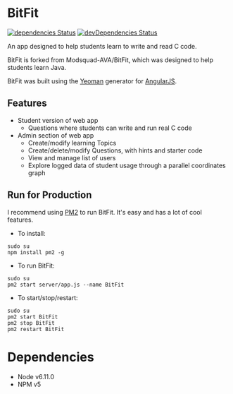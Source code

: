 # BitFit
[![dependencies Status](https://david-dm.org/celinaberg/BitFit/prod/status.svg)](https://david-dm.org/celinaberg/BitFit)
[![devDependencies Status](https://david-dm.org/celinaberg/BitFit/prod/dev-status.svg)](https://david-dm.org/celinaberg/BitFit?type=dev)

An app designed to help students learn to write and read C code.

BitFit is forked from Modsquad-AVA/BitFit, which was designed to help students learn Java.

BitFit was built using the [Yeoman](http://yeoman.io/) generator for [AngularJS](https://angularjs.org/). 

## Features
- Student version of web app
  - Questions where students can write and run real C code
- Admin section of web app
  - Create/modify learning Topics
  - Create/delete/modify Questions, with hints and starter code
  - View and manage list of users
  - Explore logged data of student usage through a parallel coordinates graph

## Run for Production
I recommend using [PM2](http://pm2.keymetrics.io/) to run BitFit. It's easy and has a lot of cool features.
 -  To install: 

  ```
  sudo su
  npm install pm2 -g
  ```
 - To run BitFit:

  ```
  sudo su
  pm2 start server/app.js --name BitFit
  ```
  
 - To start/stop/restart:

  ```
  sudo su
  pm2 start BitFit
  pm2 stop BitFit
  pm2 restart BitFit
  ```

# Dependencies
 - Node v6.11.0
 - NPM v5
